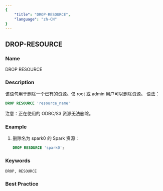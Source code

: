 ```yaml
---
{
    "title": "DROP-RESOURCE",
    "language": "zh-CN"
}
---
```


<!--
Licensed to the Apache Software Foundation (ASF) under one
or more contributor license agreements.  See the NOTICE file
distributed with this work for additional information
regarding copyright ownership.  The ASF licenses this file
to you under the Apache License, Version 2.0 (the
"License"); you may not use this file except in compliance
with the License.  You may obtain a copy of the License at

  http://www.apache.org/licenses/LICENSE-2.0

Unless required by applicable law or agreed to in writing,
software distributed under the License is distributed on an
"AS IS" BASIS, WITHOUT WARRANTIES OR CONDITIONS OF ANY
KIND, either express or implied.  See the License for the
specific language governing permissions and limitations
under the License.
-->

## DROP-RESOURCE

### Name

DROP RESOURCE

### Description

该语句用于删除一个已有的资源。仅 root 或 admin 用户可以删除资源。
语法：

```sql
DROP RESOURCE 'resource_name'
```

注意：正在使用的 ODBC/S3 资源无法删除。

### Example

1. 删除名为 spark0 的 Spark 资源：
    
    ```sql
    DROP RESOURCE 'spark0';
    ```

### Keywords

    DROP, RESOURCE

### Best Practice

